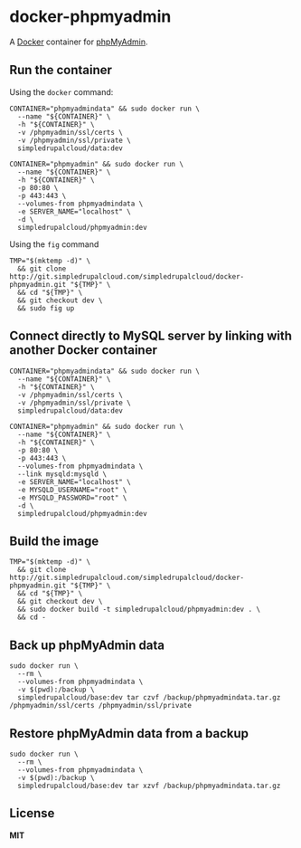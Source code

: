 # docker-phpmyadmin

A [Docker](https://docker.com/) container for [phpMyAdmin](http://www.phpmyadmin.net/home_page/).

## Run the container

Using the `docker` command:

    CONTAINER="phpmyadmindata" && sudo docker run \
      --name "${CONTAINER}" \
      -h "${CONTAINER}" \
      -v /phpmyadmin/ssl/certs \
      -v /phpmyadmin/ssl/private \
      simpledrupalcloud/data:dev

    CONTAINER="phpmyadmin" && sudo docker run \
      --name "${CONTAINER}" \
      -h "${CONTAINER}" \
      -p 80:80 \
      -p 443:443 \
      --volumes-from phpmyadmindata \
      -e SERVER_NAME="localhost" \
      -d \
      simpledrupalcloud/phpmyadmin:dev
      
Using the `fig` command

    TMP="$(mktemp -d)" \
      && git clone http://git.simpledrupalcloud.com/simpledrupalcloud/docker-phpmyadmin.git "${TMP}" \
      && cd "${TMP}" \
      && git checkout dev \
      && sudo fig up

## Connect directly to MySQL server by linking with another Docker container

    CONTAINER="phpmyadmindata" && sudo docker run \
      --name "${CONTAINER}" \
      -h "${CONTAINER}" \
      -v /phpmyadmin/ssl/certs \
      -v /phpmyadmin/ssl/private \
      simpledrupalcloud/data:dev

    CONTAINER="phpmyadmin" && sudo docker run \
      --name "${CONTAINER}" \
      -h "${CONTAINER}" \
      -p 80:80 \
      -p 443:443 \
      --volumes-from phpmyadmindata \
      --link mysqld:mysqld \
      -e SERVER_NAME="localhost" \
      -e MYSQLD_USERNAME="root" \
      -e MYSQLD_PASSWORD="root" \
      -d \
      simpledrupalcloud/phpmyadmin:dev

## Build the image

    TMP="$(mktemp -d)" \
      && git clone http://git.simpledrupalcloud.com/simpledrupalcloud/docker-phpmyadmin.git "${TMP}" \
      && cd "${TMP}" \
      && git checkout dev \
      && sudo docker build -t simpledrupalcloud/phpmyadmin:dev . \
      && cd -

## Back up phpMyAdmin data

    sudo docker run \
      --rm \
      --volumes-from phpmyadmindata \
      -v $(pwd):/backup \
      simpledrupalcloud/base:dev tar czvf /backup/phpmyadmindata.tar.gz /phpmyadmin/ssl/certs /phpmyadmin/ssl/private

## Restore phpMyAdmin data from a backup

    sudo docker run \
      --rm \
      --volumes-from phpmyadmindata \
      -v $(pwd):/backup \
      simpledrupalcloud/base:dev tar xzvf /backup/phpmyadmindata.tar.gz

## License

**MIT**

